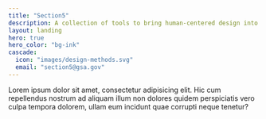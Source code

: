 ```yaml
---
title: "Section5"
description: A collection of tools to bring human-centered design into your project.
layout: landing
hero: true
hero_color: "bg-ink"
cascade:
  icon: "images/design-methods.svg"
  email: "section5@gsa.gov"
---
```


Lorem ipsum dolor sit amet, consectetur adipisicing elit. Hic cum repellendus nostrum ad aliquam illum non dolores quidem perspiciatis vero culpa tempora dolorem, ullam eum incidunt quae corrupti neque tenetur?
